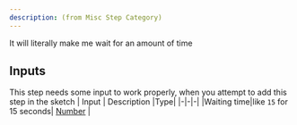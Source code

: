```yaml
---
description: (from Misc Step Category)
---
```

It will literally make me wait for an amount of time

## Inputs
This step needs some input to work properly, when you attempt to add this step in the sketch
| Input      | Description |Type|
|-|-|-|
|Waiting time|like `15` for 15 seconds| [ Number](../inputs/number.md) |
